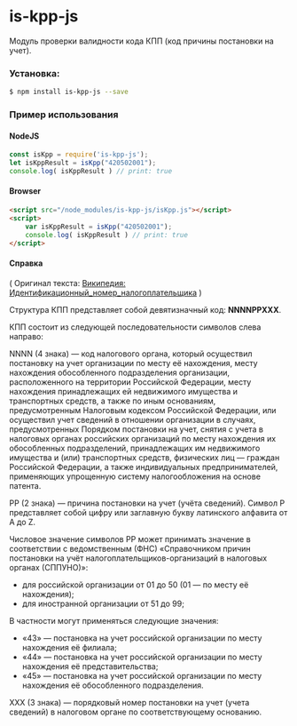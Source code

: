 # is-kpp-js
Модуль проверки валидности кода КПП (код причины постановки на учет).

### Установка:
```sh
$ npm install is-kpp-js --save
```

### Пример использования
#### NodeJS
```js
const isKpp = require('is-kpp-js');
let isKppResult = isKpp("420502001");
console.log( isKppResult ) // print: true
```
#### Browser
```html
<script src="/node_modules/is-kpp-js/isKpp.js"></script>
<script>
    var isKppResult = isKpp("420502001");
    console.log( isKppResult ) // print: true
</script>
```
#### Справка
( Оригинал текста: [Википедия: Идентификационный_номер_налогоплательщика](https://ru.wikipedia.org/wiki/Идентификационный_номер_налогоплательщика#.D0.9A.D0.BE.D0.B4_.D0.BF.D1.80.D0.B8.D1.87.D0.B8.D0.BD.D1.8B_.D0.BF.D0.BE.D1.81.D1.82.D0.B0.D0.BD.D0.BE.D0.B2.D0.BA.D0.B8_.D0.BD.D0.B0_.D1.83.D1.87.D0.B5.D1.82_.28.D0.9A.D0.9F.D0.9F.29) )

Структура КПП представляет собой девятизначный код: **NNNNPPXXX**.

КПП состоит из следующей последовательности символов слева направо:

NNNN (4 знака) — код налогового органа, который осуществил постановку на учет организации по месту её нахождения, месту нахождения обособленного подразделения организации, расположенного на территории Российской Федерации, месту нахождения принадлежащих ей недвижимого имущества и транспортных средств, а также по иным основаниям, предусмотренным Налоговым кодексом Российской Федерации, или осуществил учет сведений в отношении организации в случаях, предусмотренных Порядком постановки на учет, снятия с учета в налоговых органах российских организаций по месту нахождения их обособленных подразделений, принадлежащих им недвижимого имущества и (или) транспортных средств, физических лиц — граждан Российской Федерации, а также индивидуальных предпринимателей, применяющих упрощенную систему налогообложения на основе патента.

PP (2 знака) — причина постановки на учет (учёта сведений). Символ P представляет собой цифру или заглавную букву латинского алфавита от A до Z.

Числовое значение символов PP может принимать значение в соответствии с ведомственным (ФНС) «Справочником причин постановки на учёт налогоплательщиков-организаций в налоговых органах (СППУНО)»:
- для российской организации от 01 до 50 (01 — по месту её нахождения);
- для иностранной организации от 51 до 99;

В частности могут применяться следующие значения:
- «43» — постановка на учет российской организации по месту нахождения её филиала;
- «44» — постановка на учет российской организации по месту нахождения её представительства;
- «45» — постановка на учет российской организации по месту нахождения её обособленного подразделения.

XXX (3 знака) — порядковый номер постановки на учет (учета сведений) в налоговом органе по соответствующему основанию.
